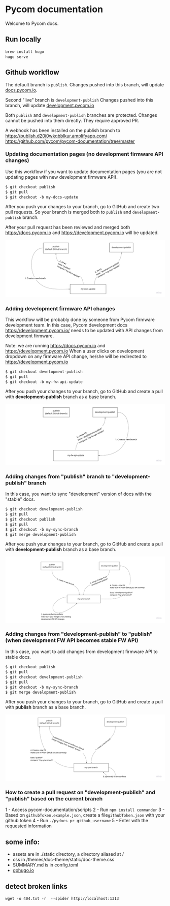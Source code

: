 # Pycom documentation

Welcome to Pycom docs.

## Run locally

```
brew install hugo
hugo serve
```

## Github workflow

The default branch is `publish`. Changes pushed into this branch, will update [docs.pycom.io](https://docs.pycom.io/).

Second "live" branch is `development-publish` Changes pushed into this branch, will update [development.pycom.io](https://development.pycom.io)

Both `publish` and `development-publish` branches are protected. Changes cannot be pushed into them directly.
They require approved PR.

A webhook has been installed on the publish branch to
https://publish.d20i0wkqbblkur.amplifyapp.com/
https://github.com/pycom/pycom-documentation/tree/master

### Updating documentation pages (no development firmware API changes)
Use this workflow if you want to update documentation pages
(you are not updating pages with new development firmware API).

    $ git checkout publish
    $ git pull
    $ git checkout -b my-docs-update

After you push your changes to your branch, go to GitHub and create two pull requests.
So your branch is merged both to `publish` and `development-publish` branch.

After your pull request has been reviewed and merged both https://docs.pycom.io and https://development.pycom.io will be updated.    

![no fw api changes](static/github/nonFwChanges.jpg)

### Adding development firmware API changes
This workflow will be probably done by someone from Pycom firmware development team.
In this case, Pycom development docs https://development.pycom.io/ needs to be updated with API changes from development firmware.

Note: we are running https://docs.pycom.io and https://development.pycom.io
When a user clicks on development dropdown on any firmware API change, he/she will be redirected to https://development.pycom.io

    $ git checkout development-publish
    $ git pull
    $ git checkout -b my-fw-api-update

After you push your changes to your branch,
go to GitHub and create a pull with **development-publish** branch as a base branch.    

![fw api changes](static/github/devFwChanges.jpg)

### Adding changes from "publish" branch to "development-publish" branch
In this case, you want to sync "development" version of docs with the "stable" docs.

    $ git checkout development-publish
    $ git pull
    $ git checkout publish
    $ git pull
    $ git checkout -b my-sync-branch
    $ git merge development-publish

After you push your changes to your branch,
go to GitHub and create a pull with **development-publish** branch as a base branch.    

![alt text](static/github/fromPublishToDevelopmentPublish.jpg)

### Adding changes from "development-publish" to "publish" (when development FW API becomes stable FW API)
In this case, you want to add changes from development firmware API to stable docs.

    $ git checkout publish
    $ git pull
    $ git checkout development-publish
    $ git pull
    $ git checkout -b my-sync-branch
    $ git merge development-publish

After you push your changes to your branch,
go to GitHub and create a pull with **publish** branch as a base branch.    

![alt text](static/github/fromDevelopmentPublishToPublish.jpg)

### How to create a pull request on "development-publish" and "publish" based on the current branch

1 - Access pycom-documentation/scripts
2 - Run ```npm install commander```
3 - Based on ```githubToken.example.json```, create a file```githubToken.json``` with your github token
4 - Run ```./pydocs pr github_username```
5 - Enter with the requested information

## some info:

- assets are in ./static directory, a directory aliased at /
- css in /themes/doc-theme/static/doc-theme.css
- SUMMARY.md is in config.toml
- [gohugo.io](gohugo.io)

## detect broken links

```
wget -o 404.txt -r  --spider http://localhost:1313
```
